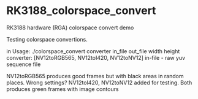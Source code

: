 # RK3188_colorspace_convert
RK3188 hardware (RGA) colorspace convert demo

 
Testing colorspace convertions.

in
Usage: ./colorspace_convert converter in_file out_file width height
  converter: [NV12toRGB565, NV12toI420, NV12toNV12]
  in-file - raw yuv sequence file
  
  
NV12toRGB565 produces good frames but with black areas in random places. Wrong settings?
NV12toI420, NV12toNV12 added for testing. Both produces green frames with image contours
